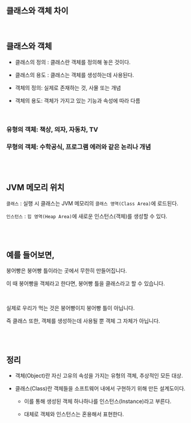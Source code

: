 ## 클래스와 객체 차이

<br/>

## 클래스와 객체

- 클래스의 정의 : 클래스란 객체를 정의해 놓은 것이다.

- 클래스의 용도 : 클래스는 객체를 생성하는데 사용된다.

- 객체의 정의: 실제로 존재하는 것, 사물 또는 개념
- 객체의 용도: 객체가 가지고 있는 기능과 속성에 따라 다름

<br/>

### 유형의 객체: 책상, 의자, 자동차, TV

### 무형의 객체: 수학공식, 프로그램 에러와 같은 논리나 개념

<br/><br/>

## JVM 메모리 위치

`클래스` : 실행 시 클래스는 JVM 메모리의 `클래스 영역(Class Area)`에 로드된다.

`인스턴스` : `힙 영역(Heap Area)`에 새로운 인스턴스(객체)를 생성할 수 있다.

<br/><br/>


## 예를 들어보면,

붕어빵은 붕어빵 틀이라는 곳에서 무한히 만들어집니다.

이 때 붕어빵을 객체라고 한다면, 붕어빵 틀을 클래스라고 할 수 있습니다.

<br/>

실제로 우리가 먹는 것은 붕어빵이지 붕어빵 틀이 아닙니다.

즉 클래스 또한, 객체를 생성하는데 사용될 뿐 객체 그 자체가 아닙니다.

<br/><br/>

## 정리

- 객체(Object)란 자신 고유의 속성을 가지는 유형의 객체, 추상적인 모든 대상.

- 클래스(Class)란 객체들을 소프트웨어 내에서 구현하기 위해 만든 설계도이다.
    - 이를 통해 생성된 객체 하나하나를 인스턴스(Instance)라고 부른다.
    
    - 대체로 객체와 인스턴스는 혼용해서 표현한다.